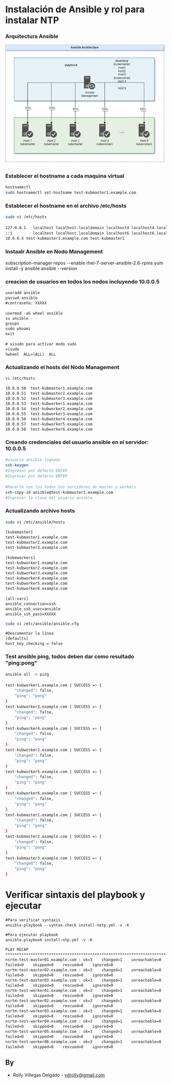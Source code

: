# Instalación de Ansible y rol para instalar NTP

### Arquitectura Ansible
<img title="Ansible" alt="Alt text" src="/images/arq-ansible.jpg">

### Establecer el hostname a cada maquina virtual
```sh
hostnamectl   
sudo hostnamectl set-hostname test-kubmaster1.example.com
```

### Establecer el hostname en el archivo /etc/hosts
```sh
sudo vi /etc/hosts

127.0.0.1   localhost localhost.localdomain localhost4 localhost4.localdomain4 test-kubmaster1.example.com
::1         localhost localhost.localdomain localhost6 localhost6.localdomain6
10.0.0.X test-kubmaster1.example.com test-kubmaster1
```
### Instaalr Ansible en Nodo Management
subscription-manager repos --enable rhel-7-server-ansible-2.6-rpms
yum install -y ansible
ansible --version


### creacion de usuarios en todos los nodos incluyendo 10.0.0.5
```shell
useradd ansible
passwd ansible
#contraseña: XXXXX

usermod -aG wheel ansible
su ansible -
groups
sudo whoami
exit

# visudo para activar modo sudo
visudo
%wheel  ALL=(ALL)  ALL
```

### Actualizando el hosts del Nodo Management
```sh
vi /etc/hosts
```
```text
10.0.0.50  test-kubmaster1.example.com
10.0.0.51  test-kubmaster2.example.com
10.0.0.52  test-kubmaster3.example.com
10.0.0.53  test-kubworker1.example.com
10.0.0.54  test-kubworker2.example.com
10.0.0.55  test-kubworker3.example.com
10.0.0.56  test-kubworker4.example.com
10.0.0.57  test-kubworker5.example.com
10.0.0.58  test-kubworker6.example.com
```

### Creando credenciales del usuario ansible en el servidor: 10.0.0.5
```sh
#usuario ansible logeado
ssh-keygen
#Ingresar por defecto ENTER
#Ingresar por defecto ENTER

#Hacerlo con los todos los servidores de master y workers
ssh-copy-id ansible@test-kubmaster1.example.com
#Ingresar la clave del usuario ansible
```

### Actualizando archivo hosts
```sh
sudo vi /etc/ansible/hosts
```
```text
[kubemaster]
test-kubmaster1.example.com
test-kubmaster2.example.com
test-kubmaster3.example.com
 
[kubeworkers]
test-kubworker1.example.com
test-kubworker2.example.com
test-kubworker3.example.com
test-kubworker4.example.com
test-kubworker5.example.com
test-kubworker6.example.com

[all:vars]
ansible_connection=ssh
ansible_ssh_user=ansible
ansible_ssh_pass=XXXXX
```
```sh
sudo vi /etc/ansible/ansible.cfg
```
```text
#Descomentar la linea
[defaults]
host_key_checking = false
```

### Test ansible ping, todos deben dar como resultado "ping:pong"
```sh
ansible all -m ping

test-kubworker1.example.com | SUCCESS => {
    "changed": false,
    "ping": "pong"
}
test-kubworker3.example.com | SUCCESS => {
    "changed": false,
    "ping": "pong"
}
test-kubworker4.example.com | SUCCESS => {
    "changed": false,
    "ping": "pong"
}
test-kubworker2.example.com | SUCCESS => {
    "changed": false,
    "ping": "pong"
}
test-kubworker5.example.com | SUCCESS => {
    "changed": false,
    "ping": "pong"
}
test-kubworker6.example.com | SUCCESS => {
    "changed": false,
    "ping": "pong"
}
test-kubmaster1.example.com | SUCCESS => {
    "changed": false,
    "ping": "pong"
}
test-kubmaster2.example.com | SUCCESS => {
    "changed": false,
    "ping": "pong"
}
test-kubmaster3.example.com | SUCCESS => {
    "changed": false,
    "ping": "pong"
}
```

# Verificar sintaxis del playbook y ejecutar
```ssh
#Para verificar syntaxis
ansible-playbook --syntax-check install-netp.yml -v -K
```
```ssh
#Para ejecutar playbook
ansible-playbook install-ntp.yml -v -K
```
```ssh
PLAY RECAP ************************************************************************************************************
nsrtm-test-master01.example.com : ok=3    changed=1    unreachable=0    failed=0    skipped=0    rescued=0    ignored=0
nsrtm-test-master02.example.com : ok=3    changed=1    unreachable=0    failed=0    skipped=0    rescued=0    ignored=0
nsrtm-test-master03.example.com : ok=3    changed=1    unreachable=0    failed=0    skipped=0    rescued=0    ignored=0
nsrtm-test-worker01.example.com : ok=3    changed=1    unreachable=0    failed=0    skipped=0    rescued=0    ignored=0
nsrtm-test-worker02.example.com : ok=3    changed=1    unreachable=0    failed=0    skipped=0    rescued=0    ignored=0
nsrtm-test-worker03.example.com : ok=3    changed=1    unreachable=0    failed=0    skipped=0    rescued=0    ignored=0
nsrtm-test-worker04.example.com : ok=3    changed=1    unreachable=0    failed=0    skipped=0    rescued=0    ignored=0
nsrtm-test-worker05.example.com : ok=3    changed=1    unreachable=0    failed=0    skipped=0    rescued=0    ignored=0
nsrtm-test-worker06.example.com : ok=3    changed=1    unreachable=0    failed=0    skipped=0    rescued=0    ignored=0
```
By
-------
- Rolly Villegas Delgado  -  vdrolly@gmail.com

